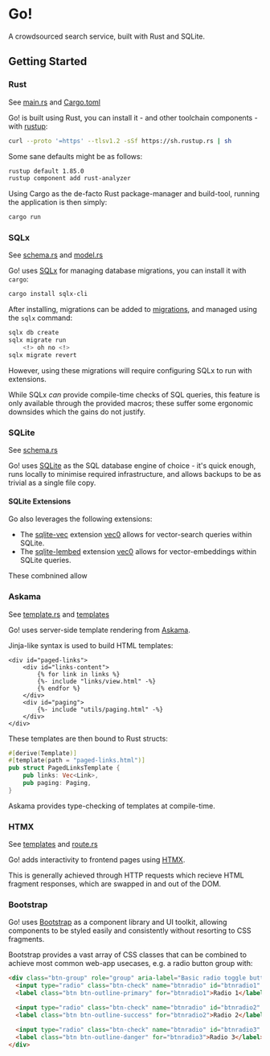 # Go!

A crowdsourced search service, built with Rust and SQLite.

## Getting Started

### Rust
See [main.rs](src/main.rs) and [Cargo.toml](Cargo.toml)

Go! is built using Rust, you can install it - and other toolchain components - with [rustup](https://rustup.rs/):
```sh
curl --proto '=https' --tlsv1.2 -sSf https://sh.rustup.rs | sh
```

Some sane defaults might be as follows:
```sh
rustup default 1.85.0
rustup component add rust-analyzer
```

Using Cargo as the de-facto Rust package-manager and build-tool, running the application is then simply:
```sh
cargo run
```


### SQLx
See [schema.rs](src/schema.rs) and [model.rs](src/model.rs)

Go! uses [SQLx](https://docs.rs/sqlx/latest/sqlx/) for managing database migrations, you can install it with `cargo`:
```sh
cargo install sqlx-cli
```

After installing, migrations can be added to [migrations](migrations), and managed using the `sqlx` command:
```sh
sqlx db create
sqlx migrate run
    <!> oh no <!>
sqlx migrate revert
```
However, using these migrations will require configuring SQLx to run with extensions.

While SQLx _can_ provide compile-time checks of SQL queries, this feature is only available through the provided macros; these suffer some ergonomic downsides which the gains do not justify.


### SQLite
See [schema.rs](src/schema.rs)

Go! uses [SQLite](https://www.sqlite.org/docs.html) as the SQL database engine of choice - it's quick enough, runs locally to minimise required infrastructure, and allows backups to be as trivial as a single file copy.

#### SQLite Extensions
Go also leverages the following extensions:

* The [sqlite-vec](https://github.com/asg017/sqlite-vec) extension [vec0](extensions/vec0.so) allows for vector-search queries within SQLite.
* The [sqlite-lembed](https://github.com/asg017/sqlite-lembed) extension [vec0](extensions/lembed0.so) allows for vector-embeddings within SQLite queries.

These combnined allow


### Askama
See [template.rs](src/template.rs) and [templates](templates)

Go! uses server-side template rendering from [Askama](https://docs.rs/askama/latest/askama/).

Jinja-like syntax is used to build HTML templates:
```jinja
<div id="paged-links">
    <div id="links-content">
        {% for link in links %}
        {%- include "links/view.html" -%}
        {% endfor %}
    </div>
    <div id="paging">
        {%- include "utils/paging.html" -%}
    </div>
</div>
```

These templates are then bound to Rust structs:
```rust
#[derive(Template)]
#[template(path = "paged-links.html")]
pub struct PagedLinksTemplate {
    pub links: Vec<Link>,
    pub paging: Paging,
}
```

Askama provides type-checking of templates at compile-time.


### HTMX
See [templates](templates) and [route.rs](src/route.rs)

Go! adds interactivity to frontend pages using [HTMX](https://htmx.org/docs/).

This is generally achieved through HTTP <verb> requests which recieve HTML fragment responses, which are swapped in and out of the DOM.


### Bootstrap
Go! uses [Bootstrap](https://getbootstrap.com/docs/5.3/getting-started/introduction/) as a component library and UI toolkit, allowing components to be styled easily and consistently without resorting to CSS fragments.

Bootstrap provides a vast array of CSS classes that can be combined to achieve most common web-app usecases, e.g. a radio button group with:
```html
<div class="btn-group" role="group" aria-label="Basic radio toggle button group">
  <input type="radio" class="btn-check" name="btnradio" id="btnradio1" autocomplete="off" checked>
  <label class="btn btn-outline-primary" for="btnradio1">Radio 1</label>

  <input type="radio" class="btn-check" name="btnradio" id="btnradio2" autocomplete="off">
  <label class="btn btn-outline-success" for="btnradio2">Radio 2</label>

  <input type="radio" class="btn-check" name="btnradio" id="btnradio3" autocomplete="off">
  <label class="btn btn-outline-danger" for="btnradio3">Radio 3</label>
</div>
```
